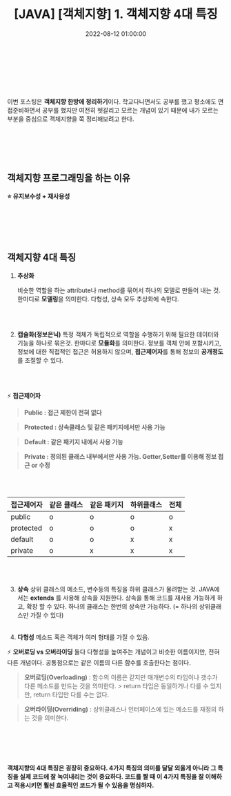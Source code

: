 ﻿---
permalink: /2022-08-12-객체지향 4대 특징/
published : true
title: "[JAVA] [객체지향] 1. 객체지향 4대 특징 "
date: 2022-08-12 01:00:00
toc: true
toc_sticky: true
toc_label: "객체지향 한방에 정리하기"
categories:
- 객체지향
tags:
- JAVA
- 객체지향
- 객체지향 한방에 정리하기
- 인터페이스
- 추상클래스
---

<br><br><br><br>

이번 포스팅은 **객체지향 한방에 정리하기**이다. 학교다니면서도 공부를 했고 평소에도 면접준비하면서 공부를 했지만 여전히 헷갈리고 모르는 개념이 있기 때문에 내가 모르는 부분을 중심으로 객체지향을 쭉 정리해보려고 한다.


<br><br><br><br>

## 객체지향 프로그래밍을 하는 이유
**⭐ 유지보수성 + 재사용성**

<br><br><br><br>

## 객체지향 4대 특징

1. **추상화**

	비슷한 역할을 하는 attribute나 method를 묶어서 하나의 모델로 만들어 내는 것. 
	한마디로 **모델링**을 의미한다. 다형성, 상속 모두 추상화에 속한다.

<br><Br>


2. **캡슐화(정보은닉)**
	특정 객체가 독립적으로 역할을 수행하기 위해 필요한 데이터와 기능을 하나로 묶은것. 한마디로 **모듈화**를 의미한다.
	정보를 객체 안에 포함시키고, 정보에 대한 직접적인 접근은 허용하지 않으며, **접근제어자**를 통해 정보의 **공개정도**를 조절할 수 있다. 

<br><br>
	

 ⚡ **접근제어자**
> **Public : 접근 제한이 전혀 없다**

> **Protected : 상속클래스 및 같은 패키지에서만 사용 가능**

> **Default : 같은 패키지 내에서 사용 가능**

> **Private : 정의된 클래스 내부에서만 사용 가능. Getter,Setter를 이용해 정보 접근 or 수정**

<br><br>

|접근제어자|같은 클래스| 같은 패키지| 하위클래스 | 전체| 
|--|--|--|--|--|
|public  |  o |o |o |o |
|protected  |  o |o |o |x |
|default  |  o |o |x |x |
|private  |  o |x |x |x |







<br><Br>

3. **상속**
	상위 클래스의 메소드, 변수등의 특징을 하위 클래스가 물려받는 것.
	JAVA에서는 **extends** 를 사용해 상속을 지원한다.
	상속을 통해 코드를 재사용 가능하게 하고, 확장 할 수 있다.
	하나의 클래스는 한번의 상속만 가능하다.  (= 하나의 상위클래스만 가질 수 있다)
<br><br>

4. **다형성**
	메소드 혹은 객체가 여러 형태를 가질 수 있음.
	<br>

⚡  **오버로딩 vs 오버라이딩**
둘다 다형성을 높여주는 개념이고 비슷한 이름이지만, 전혀 다른 개념이다. 
공통점으로는 같은 이름의 다른 함수를 호출한다는 점이다.

> **오버로딩(Overloading)** : 함수의 이름은 같지만 매개변수의 타입이나 갯수가 다른 메소드를 만드는 것을 의미한다. 
	> return 타입은 동일하거나 다를 수 있지만, return 타입만 다를 수는 없다. 

> **오버라이딩(Overriding)** : 상위클래스나 인터페이스에 있는 메소드를 재정의 하는 것을 의미한다.


<br><br><br><br>

**객체지향의 4대 특징은 굉장히 중요하다. 4가지 특징의 의미를 달달 외울게 아니라 그 특징을 실제 코드에 잘 녹여내리는 것이 중요하다. 코드를 짤 때 이 4가지 특징을 잘 이해하고 적용시키면 훨씬 효율적인 코드가 될 수 있음을 명심하자.**
